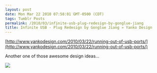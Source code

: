 ```yaml
---
layout: post
date: Mon Mar 22 2010 07:58:01 GMT-0500 (CDT)
tags: Tumblr Posts
permalink: /2010/03/infinite-usb-plug-redesign-by-gonglue-jiang
title: Infinite USB - Plug Redesign by Gonglue Jiang » Yanko Design
---
```


[http://www.yankodesign.com/2010/03/22/running-out-of-usb-ports/](http://www.yankodesign.com/2010/03/22/running-out-of-usb-ports/)

Another one of those awesome design ideas…

![](http://www.yankodesign.com/images/design_news/2010/03/21/infinite_usb2.jpg)
